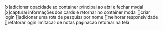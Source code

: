 [x]adicionar opacidade ao container principal ao abri e fechar modal
[x]capturar informações dos cards e retornar no container modal
[]criar login
[]adicionar uma rota de pesquisa por nome
[]melhorar responsividade
[]refatorar
login
limitacao de notas
paginacao
retornar na tela